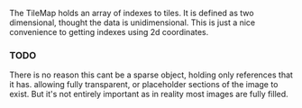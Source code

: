 The TileMap holds an array of indexes to tiles. It is defined as two dimensional, thought the data is unidimensional. This is just a nice convenience to getting indexes using 2d coordinates.

### TODO
There is no reason this cant be a sparse object, holding only references that it has. allowing fully transparent, or placeholder sections of the image to exist. But it's not entirely important as in reality most images are fully filled.